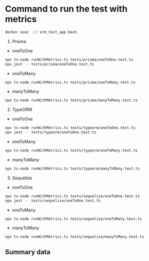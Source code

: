 # Command to run the test with metrics

```bash
docker exec -it orm_test_app bash
```

1. Prisma
- oneToOne
```bash
npx ts-node runWithMetrics.ts tests/prisma/oneToOne.test.ts
npx jest -- tests/prisma/oneToOne.test.ts
```
- oneToMany
```bash
npx ts-node runWithMetrics.ts tests/prisma/oneToMany.test.ts
```
- manyToMany
```bash
npx ts-node runWithMetrics.ts tests/prisma/manyToMany.test.ts
```
2. TypeORM
- oneToOne
```bash
npx ts-node runWithMetrics.ts tests/typeorm/oneToOne.test.ts
npx jest -- tests/typeorm/oneToOne.test.ts
```
- oneToMany
```bash
npx ts-node runWithMetrics.ts tests/typeorm/oneToMany.test.ts
```
- manyToMany
```bash
npx ts-node runWithMetrics.ts tests/typeorm/manyToMany.test.ts
```

3. Sequelize
- oneToOne
```bash
npx ts-node runWithMetrics.ts tests/sequelize/oneToOne.test.ts
npx jest -- tests/sequelize/oneToOne.test.ts
```
- oneToMany
```bash
npx ts-node runWithMetrics.ts tests/sequelize/oneToMany.test.ts
```
- manyToMany
```bash
npx ts-node runWithMetrics.ts tests/sequelize/manyToMany.test.ts
```

## Summary data

